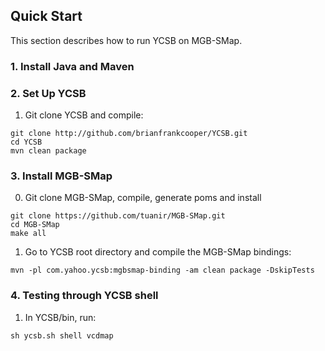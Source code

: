 <!--
Copyright (c) 2015 YCSB contributors. All rights reserved.

Licensed under the Apache License, Version 2.0 (the "License"); you
may not use this file except in compliance with the License. You
may obtain a copy of the License at

http://www.apache.org/licenses/LICENSE-2.0

Unless required by applicable law or agreed to in writing, software
distributed under the License is distributed on an "AS IS" BASIS,
WITHOUT WARRANTIES OR CONDITIONS OF ANY KIND, either express or
implied. See the License for the specific language governing
permissions and limitations under the License. See accompanying
LICENSE file.
-->

## Quick Start

This section describes how to run YCSB on MGB-SMap. 

### 1. Install Java and Maven

### 2. Set Up YCSB
1. Git clone YCSB and compile:
  ```
git clone http://github.com/brianfrankcooper/YCSB.git
cd YCSB
mvn clean package
  ```
### 3. Install MGB-SMap

0. Git clone MGB-SMap, compile, generate poms and install
  ```
git clone https://github.com/tuanir/MGB-SMap.git
cd MGB-SMap
make all
  ```

1. Go to YCSB root directory and compile the MGB-SMap bindings:
  ```
mvn -pl com.yahoo.ycsb:mgbsmap-binding -am clean package -DskipTests
  ```

### 4. Testing through YCSB shell

1. In YCSB/bin, run:

  ```
sh ycsb.sh shell vcdmap
  ```
